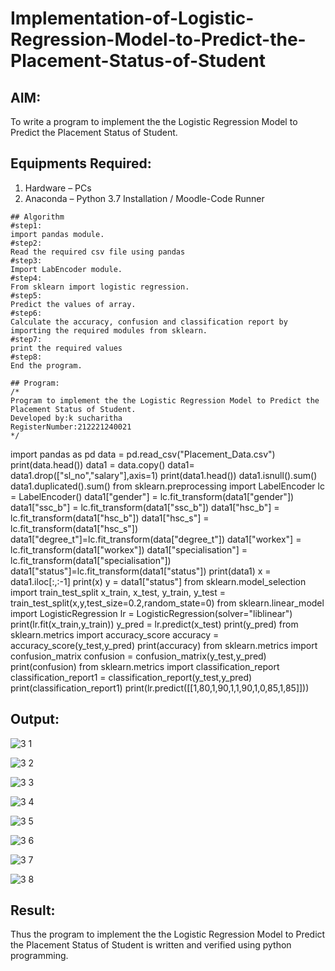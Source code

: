 # Implementation-of-Logistic-Regression-Model-to-Predict-the-Placement-Status-of-Student

## AIM:
To write a program to implement the the Logistic Regression Model to Predict the Placement Status of Student.

## Equipments Required:
1. Hardware – PCs
2. Anaconda – Python 3.7 Installation / Moodle-Code Runner

```
## Algorithm
#step1:
import pandas module.
#step2:
Read the required csv file using pandas
#step3:
Import LabEncoder module.
#step4:
From sklearn import logistic regression.
#step5:
Predict the values of array.
#step6:
Calculate the accuracy, confusion and classification report by importing the required modules from sklearn.
#step7:
print the required values
#step8:
End the program.

## Program:
/*
Program to implement the the Logistic Regression Model to Predict the Placement Status of Student.
Developed by:k sucharitha
RegisterNumber:212221240021
*/
```
import pandas as pd
data = pd.read_csv("Placement_Data.csv")
print(data.head())
data1 = data.copy()
data1= data1.drop(["sl_no","salary"],axis=1)
print(data1.head())
data1.isnull().sum()
data1.duplicated().sum()
from sklearn.preprocessing import LabelEncoder
lc = LabelEncoder()
data1["gender"] = lc.fit_transform(data1["gender"])
data1["ssc_b"] = lc.fit_transform(data1["ssc_b"])
data1["hsc_b"] = lc.fit_transform(data1["hsc_b"])
data1["hsc_s"] = lc.fit_transform(data1["hsc_s"])
data1["degree_t"]=lc.fit_transform(data["degree_t"])
data1["workex"] = lc.fit_transform(data1["workex"])
data1["specialisation"] = lc.fit_transform(data1["specialisation"])
data1["status"]=lc.fit_transform(data1["status"])
print(data1)
x = data1.iloc[:,:-1]
print(x)
y = data1["status"]
from sklearn.model_selection import train_test_split
x_train, x_test, y_train, y_test = train_test_split(x,y,test_size=0.2,random_state=0)
from sklearn.linear_model import LogisticRegression
lr = LogisticRegression(solver="liblinear")
print(lr.fit(x_train,y_train))
y_pred = lr.predict(x_test)
print(y_pred)
from sklearn.metrics import accuracy_score
accuracy = accuracy_score(y_test,y_pred)
print(accuracy)
from sklearn.metrics import confusion_matrix
confusion = confusion_matrix(y_test,y_pred)
print(confusion)
from sklearn.metrics import classification_report
classification_report1 = classification_report(y_test,y_pred)
print(classification_report1)
print(lr.predict([[1,80,1,90,1,1,90,1,0,85,1,85]]))


## Output:
![3 1](https://user-images.githubusercontent.com/94166007/172882697-840b6e46-56c6-415a-aee1-342b028c8989.jpeg)

![3 2](https://user-images.githubusercontent.com/94166007/172882795-f3e6f110-7b8a-4a66-a351-04e24b2ed906.jpeg)

![3 3](https://user-images.githubusercontent.com/94166007/172882846-f434f7e4-b602-42fa-92c6-a7b095eb1131.jpeg)

![3 4](https://user-images.githubusercontent.com/94166007/172882889-4e2c0a92-312f-4965-afef-9f4fb325aa42.jpeg)

![3 5](https://user-images.githubusercontent.com/94166007/172882909-86111997-e799-4bef-90cf-dd92c6c82b5e.jpeg)

![3 6](https://user-images.githubusercontent.com/94166007/172883176-e0d894f5-0e74-4227-aeb6-918970bba688.jpeg)

![3 7](https://user-images.githubusercontent.com/94166007/172883073-2d631155-5970-4ab5-84d5-ef5d22128ad4.jpeg)

![3 8](https://user-images.githubusercontent.com/94166007/172883248-8e78128e-a8a1-4bd0-a9bd-609fddc2b697.jpeg)


## Result:
Thus the program to implement the the Logistic Regression Model to Predict the Placement Status of Student is written and verified using python programming.
